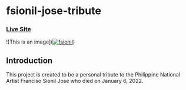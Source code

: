 # fsionil-jose-tribute

### [Live Site](https://fsionil-jose-tribute.netlify.app)

![This is an image](<a href="https://ibb.co/pQSyNHn"><img src="https://i.ibb.co/pQSyNHn/fsionil.jpg" alt="fsionil" border="0"></a>)

## Introduction
This project is created to be a personal tribute to the Philippine National Artist Franciso Sionil Jose who died on January 6, 2022. 
